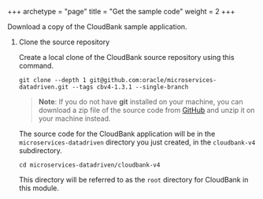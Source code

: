 +++
archetype = "page"
title = "Get the sample code"
weight = 2
+++


Download a copy of the CloudBank sample application.

1. Clone the source repository

    Create a local clone of the CloudBank source repository using this command.

    ```shell
    git clone --depth 1 git@github.com:oracle/microservices-datadriven.git --tags cbv4-1.3.1 --single-branch
    ```

    > **Note**: If you do not have **git** installed on your machine, you can download a zip file of the source code from [GitHub](https://github.com/oracle/microservices-datadriven) and unzip it on your machine instead.

    The source code for the CloudBank application will be in the `microservices-datadriven` directory you just created, in the `cloudbank-v4` subdirectory.

    ```shell
    cd microservices-datadriven/cloudbank-v4
    ```

    This directory will be referred to as the `root` directory for CloudBank in this module.
